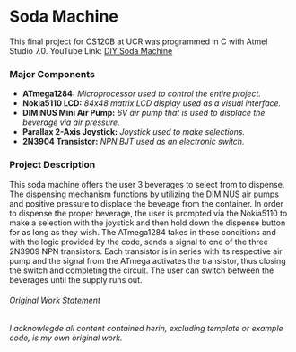 # Soda Machine
This final project for CS120B at UCR was programmed in C with Atmel Studio 7.0.
YouTube Link: [DIY Soda Machine](https://youtu.be/1zI3h4PBV9M)

### Major Components
  * **ATmega1284:** *Microprocessor used to control the entire project.*
  * **Nokia5110 LCD:** *84x48 matrix LCD display used as a visual interface.*
  * **DIMINUS Mini Air Pump:** *6V air pump that is used to displace the beverage via air pressure.*
  * **Parallax 2-Axis Joystick:** *Joystick used to make selections.*
  * **2N3904 Transistor:** *NPN BJT used as an electronic switch.*
  
### Project Description
   This soda machine offers the user 3 beverages to select from to dispense. The dispensing mechanism functions by utilizing the DIMINUS air pumps and positive pressure to displace the beveage from the container. In order to dispense the proper beverage, the user is prompted via the Nokia5110 to make a selection with the joystick and then hold down the dispense button for as long as they wish. The ATmega1284 takes in these conditions and with the logic provided by the code, sends a signal to one of the three 2N3909 NPN transistors. Each transistor is in series with its respective air pump and the signal from the ATmega activates the transistor, thus closing the switch and completing the circuit. The user can switch between the beverages until the supply runs out.

###### Original Work Statement
*I acknowlegde all content contained herin, excluding template or example code, is my own original work.*
